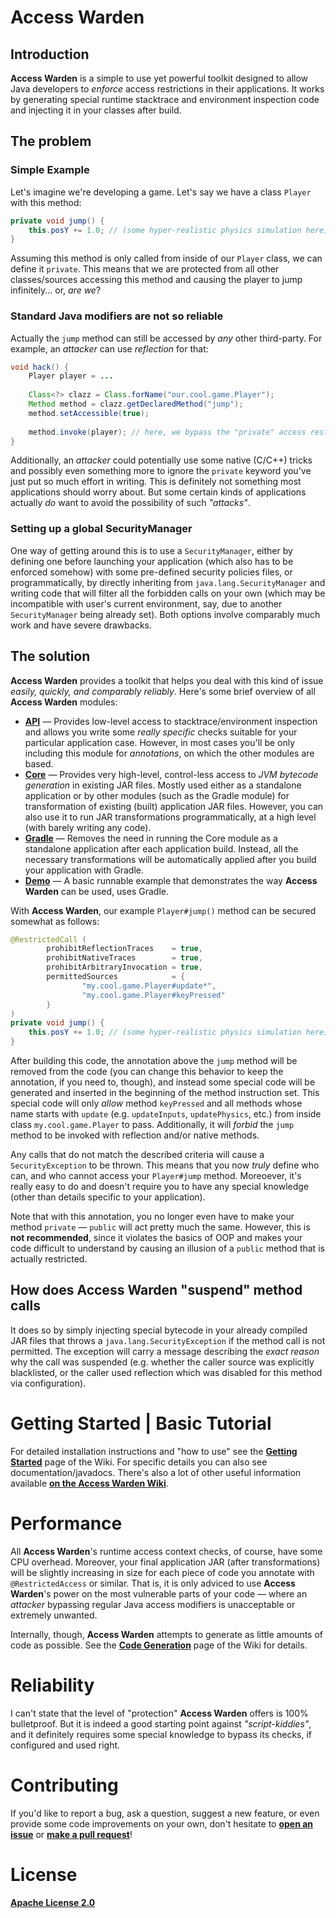 # Access Warden


## Introduction

**Access Warden** is a simple to use yet powerful toolkit designed to allow Java developers to *enforce* access restrictions in their applications. It works by generating special runtime stacktrace and environment inspection code and injecting it in your classes after build.


## The problem

### Simple Example

Let's imagine we're developing a game. Let's say we have a class `Player` with this method:

```java
private void jump() {
    this.posY += 1.0; // (some hyper-realistic physics simulation here)
}
```

Assuming this method is only called from inside of our `Player` class, we can define it `private`. This means that we are protected from all other classes/sources accessing this method and causing the player to jump infinitely... or, *are we*?


### Standard Java modifiers are not so reliable

Actually the `jump` method can still be accessed by *any* other third-party. For example, an *attacker* can use *reflection* for that:

```java
void hack() {
    Player player = ...
            
    Class<?> clazz = Class.forName("our.cool.game.Player");
    Method method = clazz.getDeclaredMethod("jump");
    method.setAccessible(true);
            
    method.invoke(player); // here, we bypass the "private" access restriction
}
```

Additionally, an *attacker* could potentially use some native (C/C++) tricks and possibly even something more to ignore the `private` keyword you've just put so much effort in writing. This is definitely not something most applications should worry about. But some certain kinds of applications actually *do* want to avoid the possibility of such *"attacks"*.

### Setting up a global SecurityManager

One way of getting around this is to use a `SecurityManager`, either by defining one before launching your application (which also has to be enforced somehow) with some pre-defined security policies files, or programmatically, by directly inheriting from `java.lang.SecurityManager` and writing code that will filter all the forbidden calls on your own (which may be incompatible with user's current environment, say, due to another `SecurityManager` being already set). Both options involve comparably much work and have severe drawbacks.


## The solution

**Access Warden** provides a toolkit that helps you deal with this kind of issue *easily, quickly, and comparably reliably*. Here's some brief overview of all **Access Warden** modules:
* **[API](https://github.com/MeGysssTaa/access-warden/wiki/The-API-module)** — Provides low-level access to stacktrace/environment inspection and allows you write some *really specific* checks suitable for your particular application case. However, in most cases you'll be only including this module for *annotations*, on which the other modules are based.
* **[Core](https://github.com/MeGysssTaa/access-warden/wiki/The-Core-module)** — Provides very high-level, control-less access to *JVM bytecode generation* in existing JAR files. Mostly used either as a standalone application or by other modules (such as the Gradle module) for transformation of existing (built) application JAR files. However, you can also use it to run JAR transformations programmatically, at a high level (with barely writing any code).
* **[Gradle](https://github.com/MeGysssTaa/access-warden/wiki/The-Gradle-module)** — Removes the need in running the Core module as a standalone application after each application build. Instead, all the necessary transformations will be automatically applied after you build your application with Gradle.
* **[Demo](https://github.com/MeGysssTaa/access-warden/wiki/The-Demo-module)** — A basic runnable example that demonstrates the way **Access Warden** can be used, uses Gradle. 


With **Access Warden**, our example `Player#jump()` method can be secured somewhat as follows:

```java
@RestrictedCall (
        prohibitReflectionTraces    = true,
        prohibitNativeTraces        = true,
        prohibitArbitraryInvocation = true,
        permittedSources            = {
                "my.cool.game.Player#update*",
                "my.cool.game.Player#keyPressed"
        }
)
private void jump() {
    this.posY += 1.0; // (some hyper-realistic physics simulation here)
}
```

After building this code, the annotation above the `jump` method will be removed from the code (you can change this behavior to keep the annotation, if you need to, though), and instead some special code will be generated and inserted in the beginning of the method instruction set. This special code will only *allow* method `keyPressed` and all methods whose name starts with `update` (e.g. `updateInputs`, `updatePhysics`, etc.) from inside class `my.cool.game.Player` to pass. Additionally, it will *forbid* the `jump` method to be invoked with reflection and/or native methods.

Any calls that do not match the described criteria will cause a `SecurityException` to be thrown. This means that you now *truly* define who can, and who cannot access your `Player#jump` method. Moreoever, it's really easy to do and doesn't require you to have any special knowledge (other than details specific to your application).

Note that with this annotation, you no longer even have to make your method `private` — `public` will act pretty much the same. However, this is **not recommended**, since it violates the basics of OOP and makes your code difficult to understand by causing an illusion of a `public` method that is actually restricted.




## How does Access Warden "suspend" method calls

It does so by simply injecting special bytecode in your already compiled JAR files that throws a `java.lang.SecurityException` if the method call is not permitted. The exception will carry a message describing the *exact reason* why the call was suspended (e.g. whether the caller source was explicitly blacklisted, or the caller used reflection which was disabled for this method via configuration).




# Getting Started | Basic Tutorial

For detailed installation instructions and "how to use" see the **[Getting Started](https://github.com/MeGysssTaa/access-warden/wiki/Getting-started)** page of the Wiki. For specific details you can also see documentation/javadocs. There's also a lot of other useful information available **[on the Access Warden Wiki](https://github.com/MeGysssTaa/access-warden/wiki)**.




# Performance

All **Access Warden**'s runtime access context checks, of course, have some CPU overhead. Moreover, your final application JAR (after transformations) will be slightly increasing in size for each piece of code you annotate with `@RestrictedAccess` or similar. That is, it is only adviced to use **Access Warden**'s power on the most vulnerable parts of your code — where an *attacker* bypassing regular Java access modifiers is unacceptable or extremely unwanted.

Internally, though, **Access Warden** attempts to generate as little amounts of code as possible. See the **[Code Generation](https://github.com/MeGysssTaa/access-warden/wiki/Code-Generation)** page of the Wiki for details.




# Reliability

I can't state that the level of "protection" **Access Warden** offers is 100% bulletproof. But it is indeed a good starting point against *"script-kiddies"*, and it definitely requires some special knowledge to bypass its checks, if configured and used right.




# Contributing

If you'd like to report a bug, ask a question, suggest a new feature, or even provide some code improvements on your own, don't hesitate to **[open an issue](https://github.com/MeGysssTaa/access-warden/issues)** or **[make a pull request](https://github.com/MeGysssTaa/access-warden/pulls)**!




# License

**[Apache License 2.0](https://github.com/MeGysssTaa/access-warden/blob/main/LICENSE)**
